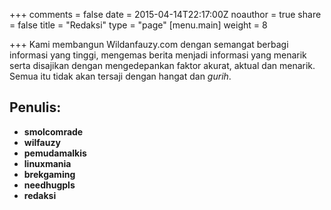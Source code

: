 +++
comments = false
date = 2015-04-14T22:17:00Z
noauthor = true
share = false
title = "Redaksi"
type = "page"
[menu.main]
weight = 8

+++
Kami membangun&nbsp;Wildanfauzy.com&nbsp;dengan semangat berbagi informasi yang tinggi, mengemas berita menjadi informasi yang menarik serta disajikan dengan mengedepankan faktor akurat, aktual dan menarik. Semua itu tidak akan tersaji dengan hangat dan&nbsp;_gurih_.

## Penulis: 

  * **smolcomrade**
  * **wilfauzy**
  * **pemudamalkis**
  * **linuxmania**
  * **brekgaming** 
  * **needhugpls**
  * **redaksi**